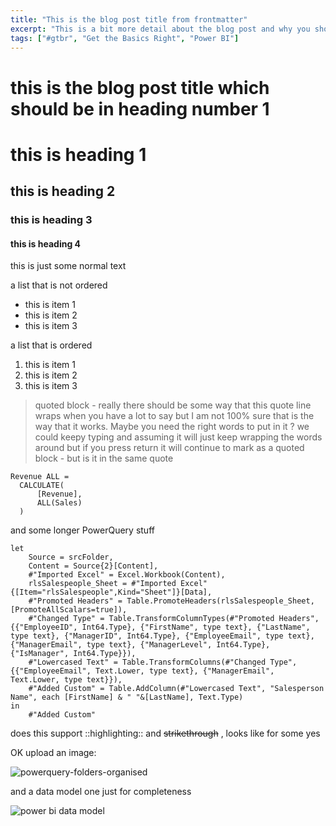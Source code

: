```yaml
---
title: "This is the blog post title from frontmatter"
excerpt: "This is a bit more detail about the blog post and why you should read it "
tags: ["#gtbr", "Get the Basics Right", "Power BI"]
---
```

# this is the blog post title which should be in heading number 1

# this is heading 1
## this is heading 2
### this is heading 3
#### this is heading 4

this is just some normal text

a list that is not ordered
- this is item 1
- this is item 2
- this is item 3

a list that is ordered
1. this is item 1
2. this is item 2
3. this is item 3

> quoted block - really there should be some way that this quote line wraps when you have a lot to say but I am not 100% sure that is the way that it works. Maybe you need the right words to put in it ? we could keepy typing and assuming it will just keep wrapping the words around
> but if you press return it will continue to mark as a quoted block - but is it in the same quote



```
Revenue ALL = 
  CALCULATE(
      [Revenue],
      ALL(Sales)
  )
```

and some longer PowerQuery stuff
```
let
    Source = srcFolder,
    Content = Source{2}[Content],
    #"Imported Excel" = Excel.Workbook(Content),
    rlsSalespeople_Sheet = #"Imported Excel"{[Item="rlsSalespeople",Kind="Sheet"]}[Data],
    #"Promoted Headers" = Table.PromoteHeaders(rlsSalespeople_Sheet, [PromoteAllScalars=true]),
    #"Changed Type" = Table.TransformColumnTypes(#"Promoted Headers",{{"EmployeeID", Int64.Type}, {"FirstName", type text}, {"LastName", type text}, {"ManagerID", Int64.Type}, {"EmployeeEmail", type text}, {"ManagerEmail", type text}, {"ManagerLevel", Int64.Type}, {"IsManager", Int64.Type}}),
    #"Lowercased Text" = Table.TransformColumns(#"Changed Type",{{"EmployeeEmail", Text.Lower, type text}, {"ManagerEmail", Text.Lower, type text}}),
    #"Added Custom" = Table.AddColumn(#"Lowercased Text", "Salesperson Name", each [FirstName] & " "&[LastName], Text.Type)
in
    #"Added Custom"
```

does this support ::highlighting:: and ~~strikethrough~~ , looks like for some yes

OK upload an image:

![powerquery-folders-organised](https://user-images.githubusercontent.com/16735754/158059642-9921ca20-78d0-4df5-a2f0-92d6aa652a59.png)

and a data model one just for completeness

![power bi data model](https://user-images.githubusercontent.com/16735754/158059666-2b051e5e-e3da-4c6d-a60b-fd751ada2c89.png)